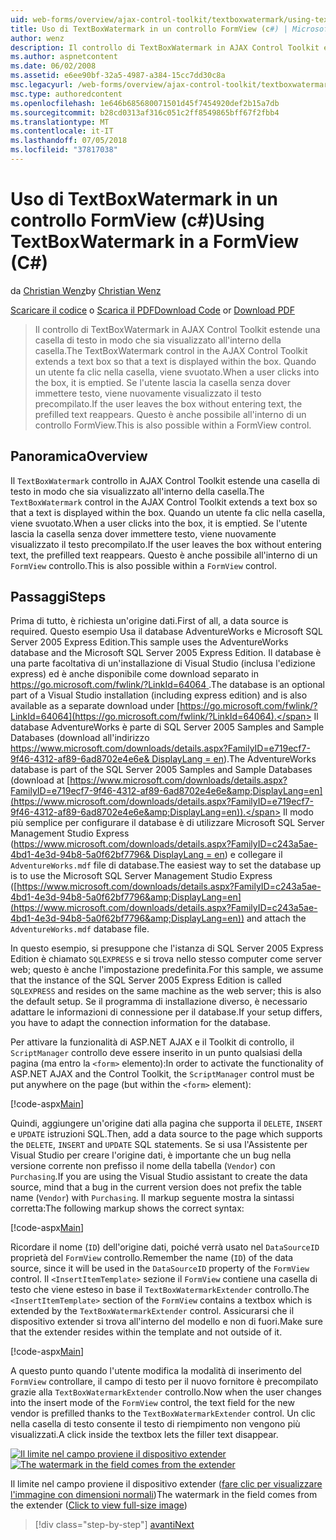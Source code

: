 ```yaml
---
uid: web-forms/overview/ajax-control-toolkit/textboxwatermark/using-textboxwatermark-in-a-formview-cs
title: Uso di TextBoxWatermark in un controllo FormView (c#) | Microsoft Docs
author: wenz
description: Il controllo di TextBoxWatermark in AJAX Control Toolkit estende una casella di testo in modo che sia visualizzato all'interno della casella. Quando un utente fa clic nella casella, lo posso...
ms.author: aspnetcontent
ms.date: 06/02/2008
ms.assetid: e6ee90bf-32a5-4987-a384-15cc7dd30c8a
msc.legacyurl: /web-forms/overview/ajax-control-toolkit/textboxwatermark/using-textboxwatermark-in-a-formview-cs
msc.type: authoredcontent
ms.openlocfilehash: 1e646b685680071501d45f7454920def2b15a7db
ms.sourcegitcommit: b28cd0313af316c051c2ff8549865bff67f2fbb4
ms.translationtype: MT
ms.contentlocale: it-IT
ms.lasthandoff: 07/05/2018
ms.locfileid: "37817038"
---
```

<a name="using-textboxwatermark-in-a-formview-c"></a><span data-ttu-id="12bdd-104">Uso di TextBoxWatermark in un controllo FormView (c#)</span><span class="sxs-lookup"><span data-stu-id="12bdd-104">Using TextBoxWatermark in a FormView (C#)</span></span>
====================
<span data-ttu-id="12bdd-105">da [Christian Wenz](https://github.com/wenz)</span><span class="sxs-lookup"><span data-stu-id="12bdd-105">by [Christian Wenz](https://github.com/wenz)</span></span>

<span data-ttu-id="12bdd-106">[Scaricare il codice](http://download.microsoft.com/download/9/3/f/93f8daea-bebd-4821-833b-95205389c7d0/TextBoxWatermark1.cs.zip) o [Scarica il PDF](http://download.microsoft.com/download/b/6/a/b6ae89ee-df69-4c87-9bfb-ad1eb2b23373/textboxwatermark1CS.pdf)</span><span class="sxs-lookup"><span data-stu-id="12bdd-106">[Download Code](http://download.microsoft.com/download/9/3/f/93f8daea-bebd-4821-833b-95205389c7d0/TextBoxWatermark1.cs.zip) or [Download PDF](http://download.microsoft.com/download/b/6/a/b6ae89ee-df69-4c87-9bfb-ad1eb2b23373/textboxwatermark1CS.pdf)</span></span>

> <span data-ttu-id="12bdd-107">Il controllo di TextBoxWatermark in AJAX Control Toolkit estende una casella di testo in modo che sia visualizzato all'interno della casella.</span><span class="sxs-lookup"><span data-stu-id="12bdd-107">The TextBoxWatermark control in the AJAX Control Toolkit extends a text box so that a text is displayed within the box.</span></span> <span data-ttu-id="12bdd-108">Quando un utente fa clic nella casella, viene svuotato.</span><span class="sxs-lookup"><span data-stu-id="12bdd-108">When a user clicks into the box, it is emptied.</span></span> <span data-ttu-id="12bdd-109">Se l'utente lascia la casella senza dover immettere testo, viene nuovamente visualizzato il testo precompilato.</span><span class="sxs-lookup"><span data-stu-id="12bdd-109">If the user leaves the box without entering text, the prefilled text reappears.</span></span> <span data-ttu-id="12bdd-110">Questo è anche possibile all'interno di un controllo FormView.</span><span class="sxs-lookup"><span data-stu-id="12bdd-110">This is also possible within a FormView control.</span></span>


## <a name="overview"></a><span data-ttu-id="12bdd-111">Panoramica</span><span class="sxs-lookup"><span data-stu-id="12bdd-111">Overview</span></span>

<span data-ttu-id="12bdd-112">Il `TextBoxWatermark` controllo in AJAX Control Toolkit estende una casella di testo in modo che sia visualizzato all'interno della casella.</span><span class="sxs-lookup"><span data-stu-id="12bdd-112">The `TextBoxWatermark` control in the AJAX Control Toolkit extends a text box so that a text is displayed within the box.</span></span> <span data-ttu-id="12bdd-113">Quando un utente fa clic nella casella, viene svuotato.</span><span class="sxs-lookup"><span data-stu-id="12bdd-113">When a user clicks into the box, it is emptied.</span></span> <span data-ttu-id="12bdd-114">Se l'utente lascia la casella senza dover immettere testo, viene nuovamente visualizzato il testo precompilato.</span><span class="sxs-lookup"><span data-stu-id="12bdd-114">If the user leaves the box without entering text, the prefilled text reappears.</span></span> <span data-ttu-id="12bdd-115">Questo è anche possibile all'interno di un `FormView` controllo.</span><span class="sxs-lookup"><span data-stu-id="12bdd-115">This is also possible within a `FormView` control.</span></span>

## <a name="steps"></a><span data-ttu-id="12bdd-116">Passaggi</span><span class="sxs-lookup"><span data-stu-id="12bdd-116">Steps</span></span>

<span data-ttu-id="12bdd-117">Prima di tutto, è richiesta un'origine dati.</span><span class="sxs-lookup"><span data-stu-id="12bdd-117">First of all, a data source is required.</span></span> <span data-ttu-id="12bdd-118">Questo esempio Usa il database AdventureWorks e Microsoft SQL Server 2005 Express Edition.</span><span class="sxs-lookup"><span data-stu-id="12bdd-118">This sample uses the AdventureWorks database and the Microsoft SQL Server 2005 Express Edition.</span></span> <span data-ttu-id="12bdd-119">Il database è una parte facoltativa di un'installazione di Visual Studio (inclusa l'edizione express) ed è anche disponibile come download separato in [ https://go.microsoft.com/fwlink/?LinkId=64064 ](https://go.microsoft.com/fwlink/?LinkId=64064).</span><span class="sxs-lookup"><span data-stu-id="12bdd-119">The database is an optional part of a Visual Studio installation (including express edition) and is also available as a separate download under [https://go.microsoft.com/fwlink/?LinkId=64064](https://go.microsoft.com/fwlink/?LinkId=64064).</span></span> <span data-ttu-id="12bdd-120">Il database AdventureWorks è parte di SQL Server 2005 Samples and Sample Databases (download all'indirizzo [ https://www.microsoft.com/downloads/details.aspx?FamilyID=e719ecf7-9f46-4312-af89-6ad8702e4e6e&amp; DisplayLang = en](https://www.microsoft.com/downloads/details.aspx?FamilyID=e719ecf7-9f46-4312-af89-6ad8702e4e6e&amp;DisplayLang=en)).</span><span class="sxs-lookup"><span data-stu-id="12bdd-120">The AdventureWorks database is part of the SQL Server 2005 Samples and Sample Databases (download at [https://www.microsoft.com/downloads/details.aspx?FamilyID=e719ecf7-9f46-4312-af89-6ad8702e4e6e&amp;DisplayLang=en](https://www.microsoft.com/downloads/details.aspx?FamilyID=e719ecf7-9f46-4312-af89-6ad8702e4e6e&amp;DisplayLang=en)).</span></span> <span data-ttu-id="12bdd-121">Il modo più semplice per configurare il database è di utilizzare Microsoft SQL Server Management Studio Express ([https://www.microsoft.com/downloads/details.aspx?FamilyID=c243a5ae-4bd1-4e3d-94b8-5a0f62bf7796&amp; DisplayLang = en](https://www.microsoft.com/downloads/details.aspx?FamilyID=c243a5ae-4bd1-4e3d-94b8-5a0f62bf7796&amp;DisplayLang=en)) e collegare il `AdventureWorks.mdf` file di database.</span><span class="sxs-lookup"><span data-stu-id="12bdd-121">The easiest way to set the database up is to use the Microsoft SQL Server Management Studio Express ([https://www.microsoft.com/downloads/details.aspx?FamilyID=c243a5ae-4bd1-4e3d-94b8-5a0f62bf7796&amp;DisplayLang=en](https://www.microsoft.com/downloads/details.aspx?FamilyID=c243a5ae-4bd1-4e3d-94b8-5a0f62bf7796&amp;DisplayLang=en)) and attach the `AdventureWorks.mdf` database file.</span></span>

<span data-ttu-id="12bdd-122">In questo esempio, si presuppone che l'istanza di SQL Server 2005 Express Edition è chiamato `SQLEXPRESS` e si trova nello stesso computer come server web; questo è anche l'impostazione predefinita.</span><span class="sxs-lookup"><span data-stu-id="12bdd-122">For this sample, we assume that the instance of the SQL Server 2005 Express Edition is called `SQLEXPRESS` and resides on the same machine as the web server; this is also the default setup.</span></span> <span data-ttu-id="12bdd-123">Se il programma di installazione diverso, è necessario adattare le informazioni di connessione per il database.</span><span class="sxs-lookup"><span data-stu-id="12bdd-123">If your setup differs, you have to adapt the connection information for the database.</span></span>

<span data-ttu-id="12bdd-124">Per attivare la funzionalità di ASP.NET AJAX e il Toolkit di controllo, il `ScriptManager` controllo deve essere inserito in un punto qualsiasi della pagina (ma entro la `<form>` elemento):</span><span class="sxs-lookup"><span data-stu-id="12bdd-124">In order to activate the functionality of ASP.NET AJAX and the Control Toolkit, the `ScriptManager` control must be put anywhere on the page (but within the `<form>` element):</span></span>

[!code-aspx[Main](using-textboxwatermark-in-a-formview-cs/samples/sample1.aspx)]

<span data-ttu-id="12bdd-125">Quindi, aggiungere un'origine dati alla pagina che supporta il `DELETE`, `INSERT` e `UPDATE` istruzioni SQL.</span><span class="sxs-lookup"><span data-stu-id="12bdd-125">Then, add a data source to the page which supports the `DELETE`, `INSERT` and `UPDATE` SQL statements.</span></span> <span data-ttu-id="12bdd-126">Se si usa l'Assistente per Visual Studio per creare l'origine dati, è importante che un bug nella versione corrente non prefisso il nome della tabella (`Vendor`) con `Purchasing`.</span><span class="sxs-lookup"><span data-stu-id="12bdd-126">If you are using the Visual Studio assistant to create the data source, mind that a bug in the current version does not prefix the table name (`Vendor`) with `Purchasing`.</span></span> <span data-ttu-id="12bdd-127">Il markup seguente mostra la sintassi corretta:</span><span class="sxs-lookup"><span data-stu-id="12bdd-127">The following markup shows the correct syntax:</span></span>

[!code-aspx[Main](using-textboxwatermark-in-a-formview-cs/samples/sample2.aspx)]

<span data-ttu-id="12bdd-128">Ricordare il nome (`ID`) dell'origine dati, poiché verrà usato nel `DataSourceID` proprietà del `FormView` controllo.</span><span class="sxs-lookup"><span data-stu-id="12bdd-128">Remember the name (`ID`) of the data source, since it will be used in the `DataSourceID` property of the `FormView` control.</span></span> <span data-ttu-id="12bdd-129">Il `<InsertItemTemplate>` sezione il `FormView` contiene una casella di testo che viene esteso in base il `TextBoxWatermarkExtender` controllo.</span><span class="sxs-lookup"><span data-stu-id="12bdd-129">The `<InsertItemTemplate>` section of the `FormView` contains a textbox which is extended by the `TextBoxWatermarkExtender` control.</span></span> <span data-ttu-id="12bdd-130">Assicurarsi che il dispositivo extender si trova all'interno del modello e non di fuori.</span><span class="sxs-lookup"><span data-stu-id="12bdd-130">Make sure that the extender resides within the template and not outside of it.</span></span>

[!code-aspx[Main](using-textboxwatermark-in-a-formview-cs/samples/sample3.aspx)]

<span data-ttu-id="12bdd-131">A questo punto quando l'utente modifica la modalità di inserimento del `FormView` controllare, il campo di testo per il nuovo fornitore è precompilato grazie alla `TextBoxWatermarkExtender` controllo.</span><span class="sxs-lookup"><span data-stu-id="12bdd-131">Now when the user changes into the insert mode of the `FormView` control, the text field for the new vendor is prefilled thanks to the `TextBoxWatermarkExtender` control.</span></span> <span data-ttu-id="12bdd-132">Un clic nella casella di testo consente il testo di riempimento non vengono più visualizzati.</span><span class="sxs-lookup"><span data-stu-id="12bdd-132">A click inside the textbox lets the filler text disappear.</span></span>


<span data-ttu-id="12bdd-133">[![Il limite nel campo proviene il dispositivo extender](using-textboxwatermark-in-a-formview-cs/_static/image2.png)](using-textboxwatermark-in-a-formview-cs/_static/image1.png)</span><span class="sxs-lookup"><span data-stu-id="12bdd-133">[![The watermark in the field comes from the extender](using-textboxwatermark-in-a-formview-cs/_static/image2.png)](using-textboxwatermark-in-a-formview-cs/_static/image1.png)</span></span>

<span data-ttu-id="12bdd-134">Il limite nel campo proviene il dispositivo extender ([fare clic per visualizzare l'immagine con dimensioni normali](using-textboxwatermark-in-a-formview-cs/_static/image3.png))</span><span class="sxs-lookup"><span data-stu-id="12bdd-134">The watermark in the field comes from the extender ([Click to view full-size image](using-textboxwatermark-in-a-formview-cs/_static/image3.png))</span></span>

> [!div class="step-by-step"]
> [<span data-ttu-id="12bdd-135">avanti</span><span class="sxs-lookup"><span data-stu-id="12bdd-135">Next</span></span>](using-textboxwatermark-with-validation-controls-cs.md)
